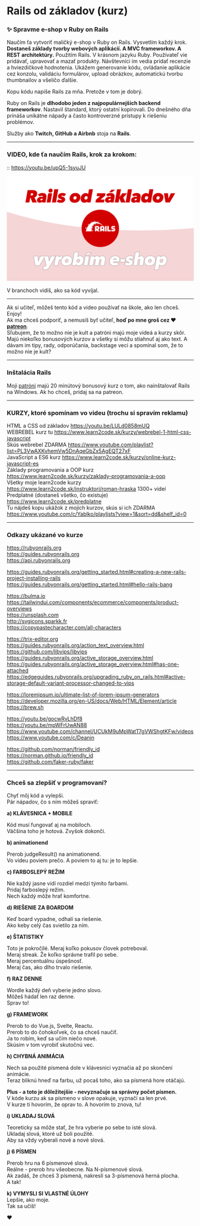 # Rails od základov (kurz)
### ✨ Spravme e-shop v Ruby on Rails

Naučím ťa vytvoriť maličký e-shop v Ruby on Rails. Vysvetlím každý krok. **Dostaneš základy tvorby webových aplikácií. A MVC frameworkov. A REST architektúry.** Použitím Rails. V krásnom jazyku Ruby. Používateľ vie pridávať, upravovať a mazať produkty. Návštevníci im vedia pridať recenzie a hviezdičkové hodnotenia. Ukážem generovanie kódu, ovládanie aplikácie cez konzolu, validáciu formulárov, upload obrázkov, automatickú tvorbu thumbnailov a všeličo ďalšie.  
  
Kopu kódu napíše Rails za mňa. Pretože v tom je dobrý.  
   
Ruby on Rails je **dlhodobo jeden z najpopulárnejších backend frameworkov**. Nastavil štandard, ktorý ostatní kopírovali. Do dnešného dňa prináša unikátne nápady a často kontroverzné prístupy k riešeniu problémov.  
  
Služby ako **Twitch, GitHub a Airbnb** stoja na **Rails**.  

---

### VIDEO, kde ťa naučím Rails, krok za krokom:
  
:: https://youtu.be/upQ5-1syuJU

[![youtube tutorial link](rails-od-zakladov.png)](https://youtu.be/upQ5-1syuJU)
  
V branchoch vidíš, ako sa kód vyvíjal.

---

Ak si učiteľ, môžeš tento kód a video používať na škole, ako len chceš. Enjoy!  
Ak ma chceš podporiť, a nemusíš byť učiteľ, **hoď po mne groš cez ♥️ [patreon](https://www.patreon.com/yablko)**.  
Sľubujem, že to možno nie je kult a patróni majú moje videá a kurzy skôr. Majú niekoľko bonusových kurzov a všetky si môžu stiahnuť aj ako text. A dávam im tipy, rady, odporúčania, backstage veci a spomínal som, že to možno nie je kult? 


---

### Inštalácia Rails

Moji [patróni](https://www.patreon.com/yablko) majú 20 minútový bonusový kurz o tom, ako nainštalovať Rails na Windows. Ak ho chceš, pridaj sa na patreon.


---

### KURZY, ktoré spomínam vo videu (trochu si spravím reklamu)
  
HTML a CSS od základov https://youtu.be/LULd0858mUQ  
WEBREBEL kurz tu https://www.learn2code.sk/kurzy/webrebel-1-html-css-javascript  
Skús webrebel ZDARMA https://www.youtube.com/playlist?list=PL3VwAXKvhemVw5DnAqeGbZx5AgEQT27xF  
JavaScript a ES6 kurz https://www.learn2code.sk/kurzy/online-kurz-javascript-es  
Základy programovania a OOP kurz https://www.learn2code.sk/kurzy/zaklady-programovania-a-oop  
Všetky moje learn2code kurzy https://www.learn2code.sk/instruktori/roman-hraska 1300+ videí  
Predplatné (dostaneš všetko, čo existuje) https://www.learn2code.sk/predplatne  
Tu nájdeš kopu ukážok z mojich kurzov, skús si ich ZDARMA https://www.youtube.com/c/Yablko/playlists?view=1&sort=dd&shelf_id=0

---

### Odkazy ukázané vo kurze    
  
https://rubyonrails.org  
https://guides.rubyonrails.org  
https://api.rubyonrails.org  
  
https://guides.rubyonrails.org/getting_started.html#creating-a-new-rails-project-installing-rails  
https://guides.rubyonrails.org/getting_started.html#hello-rails-bang  
  
https://bulma.io  
https://tailwindui.com/components/ecommerce/components/product-overviews  
https://unsplash.com  
http://svgicons.sparkk.fr  
https://copypastecharacter.com/all-characters  
  
https://trix-editor.org  
https://guides.rubyonrails.org/action_text_overview.html  
https://github.com/libvips/libvips  
https://guides.rubyonrails.org/active_storage_overview.html  
https://guides.rubyonrails.org/active_storage_overview.html#has-one-attached  
https://edgeguides.rubyonrails.org/upgrading_ruby_on_rails.html#active-storage-default-variant-processor-changed-to-vips  
  
https://loremipsum.io/ultimate-list-of-lorem-ipsum-generators  
https://developer.mozilla.org/en-US/docs/Web/HTML/Element/article  
https://brew.sh  
  
https://youtu.be/gocwRvLhDf8  
https://youtu.be/mpWFrUwAN88  
https://www.youtube.com/channel/UCUkM9uMpWatT7gVWShgtKFw/videos  
https://www.youtube.com/c/Deanin  
  
https://github.com/norman/friendly_id  
https://norman.github.io/friendly_id  
https://github.com/faker-ruby/faker  
  
---  
  
### Chceš sa zlepšiť v programovaní?  

Chyť môj kód a vylepši.  
Pár nápadov, čo s ním môžeš spraviť:  
  
**a) KLÁVESNICA + MOBILE**
  
Kód musí fungovať aj na mobiloch.    
Väčšina toho je hotová. Zvyšok dokonči.   
  
**b) animationend**  
  
Prerob judgeResult() na animationend.    
Vo videu poviem prečo. A poviem to aj tu: je to lepšie.    
  
**c) FARBOSLEPÝ REŽIM**  
  
Nie každý jasne vidí rozdiel medzi týmito farbami.  
Pridaj farboslepý režim.  
Nech každý môže hrať komfortne.  
    
**d) RIEŠENIE ZA BOARDOM**  
  
Keď board vypadne, odhalí sa riešenie.  
Ako keby celý čas svietilo za ním.  
  
**e) ŠTATISTIKY**  
  
Toto je pokročilé. Meraj koľko pokusov človek potreboval.  
Meraj streak. Že koľko správne trafil po sebe.  
Meraj percentuálnu úspešnosť.  
Meraj čas, ako dlho trvalo riešenie.  
  
**f) RAZ DENNE**  
  
Wordle každý deň vyberie jedno slovo.  
Môžeš hádať len raz denne.  
Sprav to!  
  
**g) FRAMEWORK**  
  
Prerob to do Vue.js, Svelte, Reactu.   
Prerob to do čohokoľvek, čo sa chceš naučiť.  
Ja to robím, keď sa učím niečo nové.  
Skúsim v tom vyrobiť skutočnú vec.  

**h) CHYBNÁ ANIMÁCIA**  

Nech sa použité písmená dole v klávesnici vyznačia až po skončení animácie.  
Teraz bliknú hneď na farbu, už pocaš toho, ako sa písmená hore otáčajú.  
  
**Plus - a toto je dôležitejšie - nevyznačuje sa správny počet písmen.**  
V kóde kurzu ak sa písmeno v slove opakuje, vyznačí sa len prvé.  
V kurze ti hovorím, že oprav to. A hovorím to znova, tu!  

**i) UKLADAJ SLOVÁ**  

Teoreticky sa môže stať, že hra vyberie po sebe to isté slová.  
Ukladaj slová, ktoré už boli použité.  
Aby sa vždy vyberali nové a nové slová.  
  
**j) 6 PÍSMEN**  
  
Prerob hru na 6 písmenové slová.  
Reálne - prerob hru všeobecne. Na N-písmenové slová.  
Ak zadáš, že chceš 3 písmená, nakreslí sa 3-písmenová herná plocha.  
A tak!  
  
**k) VYMYSLI SI VLASTNÉ ÚLOHY**  
Lepšie, ako moje.  
Tak sa učíš!
  
♥️

